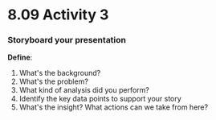 # 8.09 Activity 3

### Storyboard your presentation

**Define**:

1. What's the background?
2. What's the problem?
3. What kind of analysis did you perform?
4. Identify the key data points to support your story
5. What's the insight? What actions can we take from here?
